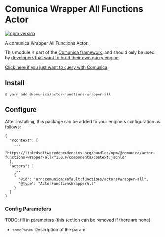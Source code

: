 # Comunica Wrapper All Functions Actor

[![npm version](https://badge.fury.io/js/%40comunica%2Factor-functions-wrapper-all.svg)](https://www.npmjs.com/package/@comunica/actor-functions-wrapper-all)

A comunica Wrapper All Functions Actor.

This module is part of the [Comunica framework](https://github.com/comunica/comunica),
and should only be used by [developers that want to build their own query engine](https://comunica.dev/docs/modify/).

[Click here if you just want to query with Comunica](https://comunica.dev/docs/query/).

## Install

```bash
$ yarn add @comunica/actor-functions-wrapper-all
```

## Configure

After installing, this package can be added to your engine's configuration as follows:
```text
{
  "@context": [
    ...
    "https://linkedsoftwaredependencies.org/bundles/npm/@comunica/actor-functions-wrapper-all/^1.0.0/components/context.jsonld"  
  ],
  "actors": [
    ...
    {
      "@id": "urn:comunica:default:functions/actors#wrapper-all",
      "@type": "ActorFunctionsWrapperAll"
    }
  ]
}
```

### Config Parameters

TODO: fill in parameters (this section can be removed if there are none)

* `someParam`: Description of the param
